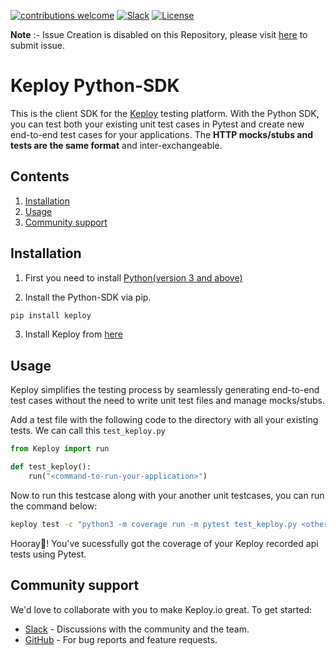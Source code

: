 [![contributions welcome](https://img.shields.io/badge/contributions-welcome-brightgreen?logo=github)](CODE_OF_CONDUCT.md)
[![Slack](.github/slack.svg)](https://join.slack.com/t/keploy/shared_invite/zt-12rfbvc01-o54cOG0X1G6eVJTuI_orSA)
[![License](.github/License-Apache_2.0-blue.svg)](https://opensource.org/licenses/Apache-2.0)

**Note** :- Issue Creation is disabled on this Repository, please visit [here](https://github.com/keploy/keploy/issues/new/choose) to submit issue.

# Keploy Python-SDK
This is the client SDK for the [Keploy](https://github.com/keploy/keploy) testing platform. With the Python SDK, you can test both your existing unit test cases in Pytest and create new end-to-end test cases for your applications.
The **HTTP mocks/stubs and tests are the same format** and inter-exchangeable.

## Contents
1. [Installation](#installation)
2. [Usage](#usage)
3. [Community support](#community-support)

## Installation
1. First you need to install [Python(version 3 and above)](https://www.python.org/downloads/)

2. Install the Python-SDK via pip.

```bash
pip install keploy
```

3. Install Keploy from [here](https://github.com/keploy/keploy?tab=readme-ov-file#-quick-installation)

## Usage
Keploy simplifies the testing process by seamlessly generating end-to-end test cases without the need to write unit test files and manage mocks/stubs.

Add a test file with the following code to the directory with all your existing tests. We can call this `test_keploy.py`

```python
from Keploy import run

def test_keploy():
    run("<command-to-run-your-application>")
```
Now to run this testcase along with your another unit testcases, you can run the command below:

```bash
keploy test -c "python3 -m coverage run -m pytest test_keploy.py <other-unit-test-files>" --delay 10 --coverage
```

Hooray🎉! You've sucessfully got the coverage of your Keploy recorded api tests using Pytest.

## Community support
We'd love to collaborate with you to make Keploy.io great. To get started:
* [Slack](https://join.slack.com/t/keploy/shared_invite/zt-12rfbvc01-o54cOG0X1G6eVJTuI_orSA) - Discussions with the community and the team.
* [GitHub](https://github.com/keploy/keploy/issues) - For bug reports and feature requests.